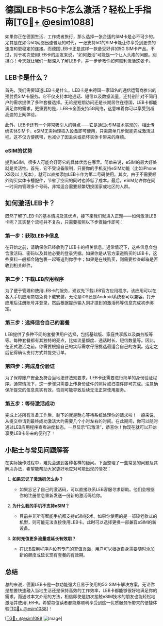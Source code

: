 # 德国LEB卡5G卡怎么激活？轻松上手指南[[TG💪+ @esim1088](https://t.me/s/esim1088)]

如果你正在德国生活、工作或者旅行，那么选择一张合适的SIM卡是必不可少的。尤其是在如今5G网络迅速普及的时代，一张支持5G的SIM卡能让你享受到更快的速度和更稳定的连接。而德国LEB卡正是这样一款备受好评的5G SIM卡产品。不过，对于初次使用LEB卡的朋友来说，“如何激活”可能是一个让人头疼的问题。别担心！今天就让我们一起深入了解LEB卡，并一步步教你如何顺利激活这张卡。

## LEB卡是什么？

首先，我们需要知道LEB卡是什么。LEB卡是由德国一家知名的通信运营商推出的预付费SIM卡服务。它不仅支持本地通话、短信以及数据流量，还特别针对不同用户的需求提供了多种套餐选择。无论是短期访问还是长期居住在德国，LEB卡都能满足你的需求。更重要的是，LEB卡全面支持5G网络，这意味着你可以享受到超高速的上网体验。

此外，LEB卡还有一个非常吸引人的特点——它是通过eSIM技术实现的。相比传统实体SIM卡，eSIM无需物理插入设备即可使用，只需简单几步就能完成激活过程。这不仅方便携带，也减少了因丢失或损坏实体卡带来的麻烦。

### eSIM的优势

提到eSIM，很多人可能会好奇它的具体优势在哪里。简单来说，eSIM的最大好处就是灵活性。首先，它不受设备限制，只要你的手机支持eSIM功能（比如iPhone XS及以上版本），就可以直接添加LEB卡作为第二号码使用。其次，由于不需要额外购买实体卡槽配件，节省了空间的同时也降低了成本。最后，eSIM允许你在同一时间内管理多个号码，非常适合需要频繁切换国家或地区的人群。

## 如何激活LEB卡？

既然了解了LEB卡的基本情况及其优点，接下来我们就进入正题——如何激活LEB卡呢？其实整个流程并不复杂，只需要按照以下步骤操作即可：

### 第一步：获取LEB卡信息

在开始之前，请确保你已经收到了LEB卡的相关信息。通常情况下，这些信息会包含激活码、密码以及其他必要的登录凭据。如果你是从官方渠道购买的LEB卡，这些资料一般都会随包裹一起寄送到你手中；如果是在线购买，则需要检查邮箱是否收到相关邮件。

### 第二步：下载LEB应用程序

为了便于管理和使用LEB卡的服务，建议先下载LEB官方应用程序。该应用可以在各大手机应用商店免费下载安装，无论是iOS还是Android系统都可以兼容。打开应用后注册账号并登录，然后根据提示输入刚才提到的激活码等信息完成初步绑定。

### 第三步：选择适合自己的套餐

LEB提供了多种不同的套餐供用户选择，包括基础版、家庭共享版以及商务版等等。每种套餐都有其独特的亮点，比如流量额度、通话时长、短信数量等。因此，在正式激活之前，你需要根据自己的实际需求仔细挑选最适合自己的方案。选定之后记得确认支付方式并提交订单。

### 第四步：完成身份验证

为了保障账户安全及符合当地法律法规要求，LEB卡还需要进行简单的身份验证程序。通常情况下，这一步骤只需要上传身份证件的照片或扫描件即可完成。注意确保所提交的信息真实有效，否则可能导致后续无法正常使用服务。

### 第五步：等待激活成功

完成上述所有准备工作后，剩下的就是耐心等待系统处理你的请求啦！一般来说，从提交申请到最终成功激活大约需要几个小时左右的时间。在此期间，你可以随时通过LEB应用程序查看进度状态。一旦显示“已激活”，恭喜你！你现在就可以开始享受LEB卡带来的便利了！

## 小贴士与常见问题解答

在实际操作过程中，难免会遇到各种各样的疑问。下面整理了一些常见的问题及其解决办法，希望能帮助大家更好地应对可能出现的情况：

1. **如果忘记了激活码怎么办？**
   - 如果忘记了自己的激活码，可以直接联系LEB客服寻求帮助。他们会根据你的注册信息重新发送一份新的激活码给你。
   
2. **为什么我的手机不支持eSIM？**
   - 目前并非所有智能手机都支持eSIM技术。如果你使用的是一部较老款式的机型，则可能无法直接使用LEB卡。此时可以选择更换一部兼容eSIM的新设备。

3. **如何充值更多流量或延长有效期？**
   - 在LEB应用程序内设有专门的充值页面，用户可以根据自身需要随时添加新的额度或延长现有套餐的有效期。

## 总结

总的来说，德国LEB卡是一款功能强大且易于使用的5G SIM卡解决方案。无论你是想要快速融入当地生活还是保持高效的工作效率，LEB卡都能够很好地满足你的需求。而通过本文介绍的方法，相信即使是初次接触eSIM技术的朋友也能轻松地激活并使用LEB卡。希望每位读者都能够顺利享受到这一优质服务所带来的便捷体验[[TG💪+ @esim1088](https://t.me/s/esim1088)]！

[[TG💪+ @esim1088](https://t.me/s/esim1088) ![Image](https://i.postimg.cc/4NQfJmqS/Snipaste-2025-05-13-00-14-12.png)]